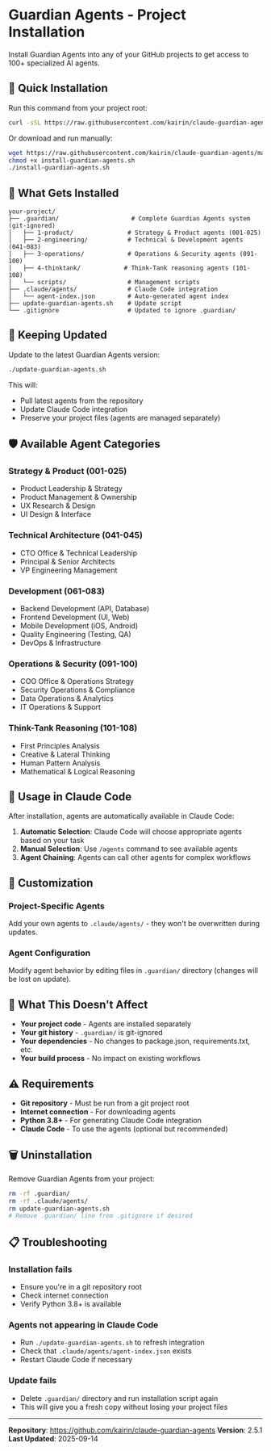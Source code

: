 # Guardian Agents - Project Installation

Install Guardian Agents into any of your GitHub projects to get access to 100+ specialized AI agents.

## 🚀 Quick Installation

Run this command from your project root:

```bash
curl -sSL https://raw.githubusercontent.com/kairin/claude-guardian-agents/main/install-guardian-agents.sh | bash
```

Or download and run manually:

```bash
wget https://raw.githubusercontent.com/kairin/claude-guardian-agents/main/install-guardian-agents.sh
chmod +x install-guardian-agents.sh
./install-guardian-agents.sh
```

## 📁 What Gets Installed

```
your-project/
├── .guardian/                    # Complete Guardian Agents system (git-ignored)
│   ├── 1-product/               # Strategy & Product agents (001-025)
│   ├── 2-engineering/           # Technical & Development agents (041-083)
│   ├── 3-operations/            # Operations & Security agents (091-100)
│   ├── 4-thinktank/            # Think-Tank reasoning agents (101-108)
│   └── scripts/                 # Management scripts
├── .claude/agents/              # Claude Code integration
│   └── agent-index.json         # Auto-generated agent index
├── update-guardian-agents.sh    # Update script
└── .gitignore                   # Updated to ignore .guardian/
```

## 🔄 Keeping Updated

Update to the latest Guardian Agents version:

```bash
./update-guardian-agents.sh
```

This will:
- Pull latest agents from the repository
- Update Claude Code integration
- Preserve your project files (agents are managed separately)

## 🛡️ Available Agent Categories

### Strategy & Product (001-025)
- Product Leadership & Strategy
- Product Management & Ownership
- UX Research & Design
- UI Design & Interface

### Technical Architecture (041-045)
- CTO Office & Technical Leadership
- Principal & Senior Architects
- VP Engineering Management

### Development (061-083)
- Backend Development (API, Database)
- Frontend Development (UI, Web)
- Mobile Development (iOS, Android)
- Quality Engineering (Testing, QA)
- DevOps & Infrastructure

### Operations & Security (091-100)
- COO Office & Operations Strategy
- Security Operations & Compliance
- Data Operations & Analytics
- IT Operations & Support

### Think-Tank Reasoning (101-108)
- First Principles Analysis
- Creative & Lateral Thinking
- Human Pattern Analysis
- Mathematical & Logical Reasoning

## 🎯 Usage in Claude Code

After installation, agents are automatically available in Claude Code:

1. **Automatic Selection**: Claude Code will choose appropriate agents based on your task
2. **Manual Selection**: Use `/agents` command to see available agents
3. **Agent Chaining**: Agents can call other agents for complex workflows

## 🔧 Customization

### Project-Specific Agents
Add your own agents to `.claude/agents/` - they won't be overwritten during updates.

### Agent Configuration
Modify agent behavior by editing files in `.guardian/` directory (changes will be lost on update).

## 🚫 What This Doesn't Affect

- **Your project code** - Agents are installed separately
- **Your git history** - `.guardian/` is git-ignored
- **Your dependencies** - No changes to package.json, requirements.txt, etc.
- **Your build process** - No impact on existing workflows

## ⚠️ Requirements

- **Git repository** - Must be run from a git project root
- **Internet connection** - For downloading agents
- **Python 3.8+** - For generating Claude Code integration
- **Claude Code** - To use the agents (optional but recommended)

## 🗑️ Uninstallation

Remove Guardian Agents from your project:

```bash
rm -rf .guardian/
rm -rf .claude/agents/
rm update-guardian-agents.sh
# Remove .guardian/ line from .gitignore if desired
```

## 📋 Troubleshooting

### Installation fails
- Ensure you're in a git repository root
- Check internet connection
- Verify Python 3.8+ is available

### Agents not appearing in Claude Code
- Run `./update-guardian-agents.sh` to refresh integration
- Check that `.claude/agents/agent-index.json` exists
- Restart Claude Code if necessary

### Update fails
- Delete `.guardian/` directory and run installation script again
- This will give you a fresh copy without losing your project files

---

**Repository**: https://github.com/kairin/claude-guardian-agents
**Version**: 2.5.1
**Last Updated**: 2025-09-14

